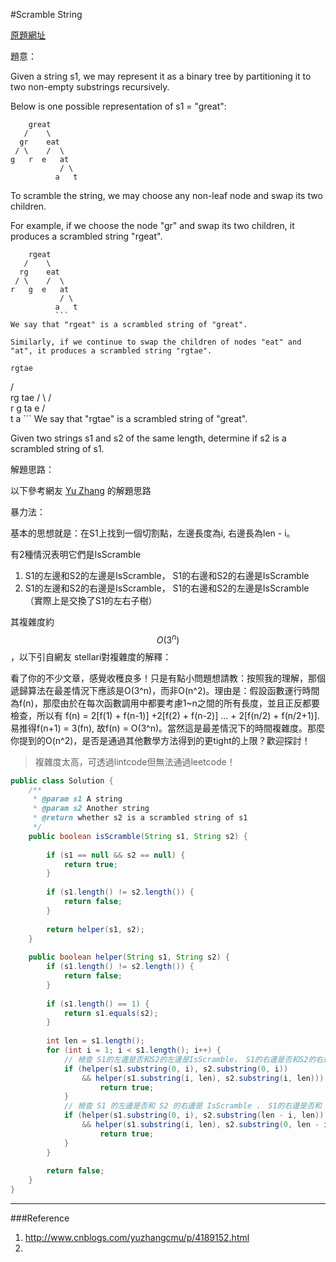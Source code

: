 #Scramble String

[原題網址](http://www.lintcode.com/en/problem/scramble-string/)

題意：

Given a string s1, we may represent it as a binary tree by partitioning it to two non-empty substrings recursively.

Below is one possible representation of s1 = "great":

```
    great
   /    \
  gr    eat
 / \    /  \
g   r  e   at
           / \
          a   t
```
To scramble the string, we may choose any non-leaf node and swap its two children.

For example, if we choose the node "gr" and swap its two children, it produces a scrambled string "rgeat".

```
    rgeat
   /    \
  rg    eat
 / \    /  \
r   g  e   at
           / \
          a   t
          ```
We say that "rgeat" is a scrambled string of "great".

Similarly, if we continue to swap the children of nodes "eat" and "at", it produces a scrambled string "rgtae".

```
    rgtae
   /    \
  rg    tae
 / \    /  \
r   g  ta  e
       / \
      t   a
      ```
We say that "rgtae" is a scrambled string of "great".

Given two strings s1 and s2 of the same length, determine if s2 is a scrambled string of s1.

解題思路：

以下參考網友 [Yu Zhang](http://www.cnblogs.com/yuzhangcmu/p/4189152.html) 的解題思路

暴力法：

基本的思想就是：在S1上找到一個切割點，左邊長度為i, 右邊長為len - i。 

有2種情況表明它們是IsScramble

1. S1的左邊和S2的左邊是IsScramble， S1的右邊和S2的右邊是IsScramble
2. S1的左邊和S2的右邊是IsScramble， S1的右邊和S2的左邊是IsScramble （實際上是交換了S1的左右子樹）


其複雜度約 $$O(3^{n})$$，以下引自網友 stellari對複雜度的解釋：

看了你的不少文章，感覺收穫良多！只是有點小問題想請教：按照我的理解，那個遞歸算法在最差情況下應該是O(3^n)，而非O(n^2)。理由是：假設函數運行時間為f(n)，那麼由於在每次函數調用中都要考慮1~n之間的所有長度，並且正反都要檢查，所以有
f(n) = 2[f(1) + f(n-1)] +2[f(2) + f(n-2)] … + 2[f(n/2) + f(n/2+1)]. 易推得f(n+1) = 3(fn), 故f(n) = O(3^n)。當然這是最差情況下的時間複雜度。那麼你提到的O(n^2)，是否是通過其他數學方法得到的更tight的上限？歡迎探討！

>複雜度太高，可透過lintcode但無法通過leetcode！

```java
public class Solution {
    /**
     * @param s1 A string
     * @param s2 Another string
     * @return whether s2 is a scrambled string of s1
     */
    public boolean isScramble(String s1, String s2) {
        
        if (s1 == null && s2 == null) {
            return true;
        }
        
        if (s1.length() != s2.length()) {
            return false;
        }
        
        return helper(s1, s2);
    }
    
    public boolean helper(String s1, String s2) {
        if (s1.length() != s2.length()) {
            return false;
        }
        
        if (s1.length() == 1) {
            return s1.equals(s2);
        }
        
        int len = s1.length();
        for (int i = 1; i < s1.length(); i++) {
            // 檢查 S1的左邊是否和S2的左邊是IsScramble， S1的右邊是否和S2的右邊是IsScramble
            if (helper(s1.substring(0, i), s2.substring(0, i)) 
                && helper(s1.substring(i, len), s2.substring(i, len))) {
                    return true;
            }
            // 檢查 S1 的左邊是否和 S2 的右邊是 IsScramble ， S1的右邊是否和 S2 的左邊是 IsScramble
            if (helper(s1.substring(0, i), s2.substring(len - i, len)) 
                && helper(s1.substring(i, len), s2.substring(0, len - i))) {
                    return true;
            }
        }
        
        return false;
    }
}

```

---
###Reference

1. http://www.cnblogs.com/yuzhangcmu/p/4189152.html
2. 
